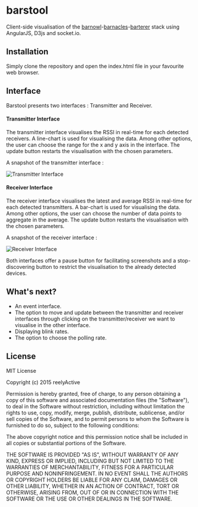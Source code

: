 barstool
========

Client-side visualisation of the [barnowl](https://github.com/reelyactive/barnowl)-[barnacles](https://github.com/reelyactive/barnacles)-[barterer](https://github.com/reelyactive/barterer) stack using AngularJS, D3js and socket.io.


Installation
------------

Simply clone the repository and open the index.html file in your favourite web browser.


Interface
---------

Barstool presents two interfaces : Transmitter and Receiver.

#### Transmitter Interface

The transmitter interface visualises the RSSI in real-time for each detected receivers. A line-chart is used for visualising the data. Among other options, the user can choose the range for the x and y axis in the interface. The update button restarts the visualisation with the chosen parameters. 

A snapshot of the transmitter interface : 

![Transmitter Interface](https://cloud.githubusercontent.com/assets/12238788/8973503/5003aa2a-3633-11e5-9563-a42d6f65fd4d.png)

#### Receiver Interface

The receiver interface visualises the latest and average RSSI in real-time for each detected transmitters. A bar-chart is used for visualising the data. Among other options, the user can choose the number of data points to aggregate in the average. The update button restarts the visualisation with the chosen parameters.

A snapshot of the receiver interface : 

![Receiver Interface](https://cloud.githubusercontent.com/assets/12238788/8973517/6a39ea8a-3633-11e5-9838-d8b70477e7c7.png)

Both interfaces offer a pause button for facilitating screenshots and a stop-discovering button to restrict the visualisation to the already detected devices.


What's next?
------------

* An event interface.
* The option to move and update between the transmitter and receiver interfaces through clicking on the transmitter/receiver we want to visualise in the other interface.
* Displaying blink rates.
* The option to choose the polling rate.


License
-------

MIT License

Copyright (c) 2015 reelyActive

Permission is hereby granted, free of charge, to any person obtaining a copy of this software and associated documentation files (the "Software"), to deal in the Software without restriction, including without limitation the rights to use, copy, modify, merge, publish, distribute, sublicense, and/or sell copies of the Software, and to permit persons to whom the Software is furnished to do so, subject to the following conditions:

The above copyright notice and this permission notice shall be included in all copies or substantial portions of the Software.

THE SOFTWARE IS PROVIDED "AS IS", WITHOUT WARRANTY OF ANY KIND, EXPRESS OR 
IMPLIED, INCLUDING BUT NOT LIMITED TO THE WARRANTIES OF MERCHANTABILITY, 
FITNESS FOR A PARTICULAR PURPOSE AND NONINFRINGEMENT. IN NO EVENT SHALL THE 
AUTHORS OR COPYRIGHT HOLDERS BE LIABLE FOR ANY CLAIM, DAMAGES OR OTHER 
LIABILITY, WHETHER IN AN ACTION OF CONTRACT, TORT OR OTHERWISE, ARISING FROM, 
OUT OF OR IN CONNECTION WITH THE SOFTWARE OR THE USE OR OTHER DEALINGS IN 
THE SOFTWARE.


